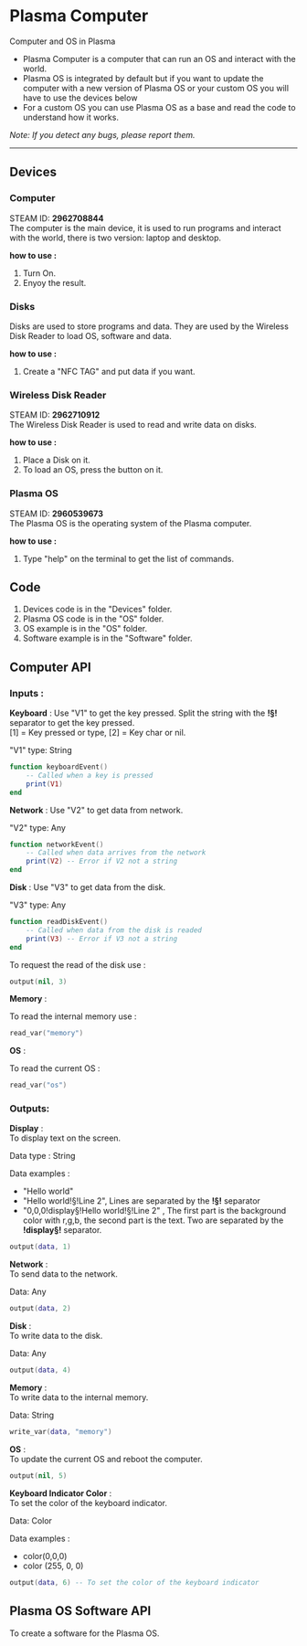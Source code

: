 # __Plasma Computer__

Computer and OS in Plasma

- Plasma Computer is a computer that can run an OS and interact with the world.
- Plasma OS is integrated by default but if you want to update the computer with a new version of Plasma OS or your custom OS you will have to use the devices below
- For a custom OS you can use Plasma OS as a base and read the code to understand how it works.

_Note: If you detect any bugs, please report them._

---

## Devices

### Computer

STEAM ID: __2962708844__\
The computer is the main device, it is used to run programs and interact with the world, there is two version: laptop and desktop.

__how to use :__

1. Turn On.
2. Enyoy the result.

### Disks

Disks are used to store programs and data. They are used by the Wireless Disk Reader to load OS, software and data.

__how to use :__

1. Create a "NFC TAG" and put data if you want.

### Wireless Disk Reader

STEAM ID: __2962710912__\
The Wireless Disk Reader is used to read and write data on disks.

__how to use :__

1. Place a Disk on it.
2. To load an OS, press the button on it.

### Plasma OS

STEAM ID: __2960539673__\
The Plasma OS is the operating system of the Plasma computer.

__how to use :__

1. Type "help" on the terminal to get the list of commands.

## __Code__

1. Devices code is in the "Devices" folder.
2. Plasma OS code is in the "OS" folder.
3. OS example is in the "OS" folder.
4. Software example is in the "Software" folder.

## __Computer API__

### __Inputs :__

__Keyboard__ :
Use "V1" to get the key pressed.
Split the string with the __!§!__ separator to get the key pressed.\
[1] = Key pressed or type, [2] = Key char or nil.

"V1" type: String

```lua
function keyboardEvent()
    -- Called when a key is pressed
    print(V1)
end
```
  
__Network__ :
Use "V2" to get data from network.

"V2" type: Any

```lua
function networkEvent()
    -- Called when data arrives from the network
    print(V2) -- Error if V2 not a string
end
```

__Disk__ :
Use "V3" to get data from the disk.

"V3" type: Any

```lua
function readDiskEvent()
    -- Called when data from the disk is readed
    print(V3) -- Error if V3 not a string
end
```

To request the read of the disk use :

```lua
output(nil, 3)
```

__Memory__ :

To read the internal memory use :

```lua
read_var("memory")
```

__OS__ :

To read the current OS :

```lua
read_var("os")
```

### __Outputs:__

__Display__ :\
To display text on the screen.

Data type : String

Data examples :

- "Hello world"
- "Hello world!§!Line 2", Lines are separated by the __!§!__ separator
- "0,0,0!display§!Hello world!§!Line 2" , The first part is the background color with r,g,b, the second part is the text. Two are separated by the __!display§!__ separator.

```lua
output(data, 1)
```

__Network__ :\
To send data to the network.

Data: Any

```lua
output(data, 2)
```

__Disk__ :\
To write data to the disk.

Data: Any

```lua
output(data, 4)
```

__Memory__ :\
To write data to the internal memory.

Data: String

```lua
write_var(data, "memory")
```

__OS__ :\
To update the current OS and reboot the computer.

```lua
output(nil, 5)
```

__Keyboard Indicator Color__ :\
To set the color of the keyboard indicator.

Data: Color

Data examples :

- color(0,0,0)
- color (255, 0, 0)

```lua
output(data, 6) -- To set the color of the keyboard indicator
```

## __Plasma OS Software API__

To create a software for the Plasma OS.
